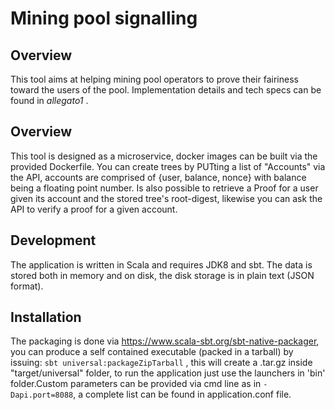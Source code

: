 # Mining pool signalling

## Overview
This tool aims at helping mining pool operators to prove their fairiness toward the users of the pool. 
Implementation details and tech specs can be found in _allegato1_ . 

## Overview
This tool is designed as a microservice, docker images can be built via the provided Dockerfile. 
You can create trees by PUTting a list of "Accounts" via the API, accounts are comprised of {user, balance, nonce} 
with balance being a floating point number. Is also possible to retrieve a Proof for a user given its account 
and the stored tree's root-digest, likewise you can ask the API to verify a proof for a given account.

## Development

The application is written in Scala and requires JDK8 and sbt. The data is stored both in memory and on disk,
the disk storage is in plain text (JSON format). 


## Installation

The packaging is done via <https://www.scala-sbt.org/sbt-native-packager>, you can produce a self contained executable (packed in a tarball)
by issuing: `sbt universal:packageZipTarball` , this will create a .tar.gz inside "target/universal" folder, to run the 
application just use the launchers in 'bin' folder.Custom parameters can be provided via cmd line as in `-Dapi.port=8088`, a complete list can be found in application.conf file. 

